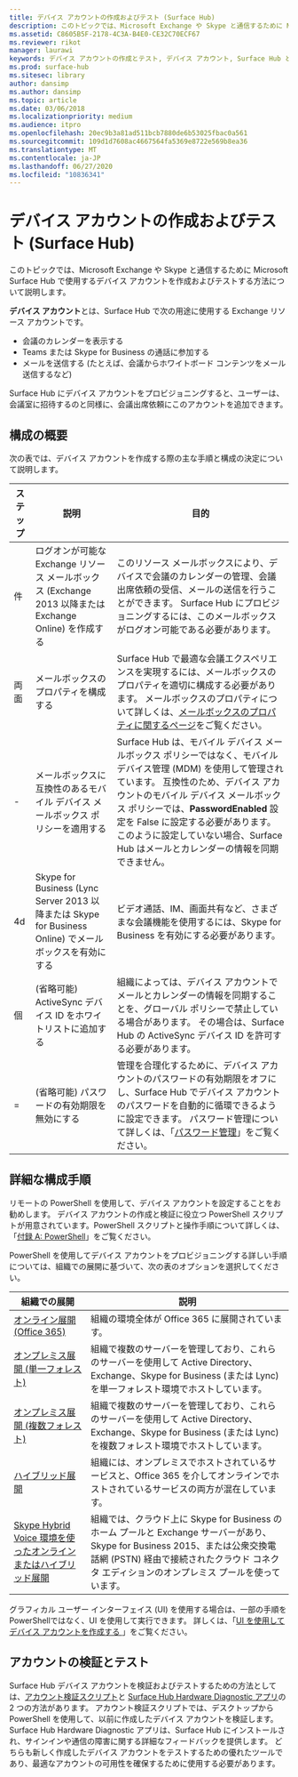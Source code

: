 ```yaml
---
title: デバイス アカウントの作成およびテスト (Surface Hub)
description: このトピックでは、Microsoft Exchange や Skype と通信するために Microsoft Surface Hub で使用するデバイス アカウントを作成およびテストする方法について説明します。
ms.assetid: C8605B5F-2178-4C3A-B4E0-CE32C70ECF67
ms.reviewer: rikot
manager: laurawi
keywords: デバイス アカウントの作成とテスト, デバイス アカウント, Surface Hub と Microsoft Exchange, Surface Hub と Skype
ms.prod: surface-hub
ms.sitesec: library
author: dansimp
ms.author: dansimp
ms.topic: article
ms.date: 03/06/2018
ms.localizationpriority: medium
ms.audience: itpro
ms.openlocfilehash: 20ec9b3a81ad511bcb7880de6b53025fbac0a561
ms.sourcegitcommit: 109d1d7608ac4667564fa5369e8722e569b8ea36
ms.translationtype: MT
ms.contentlocale: ja-JP
ms.lasthandoff: 06/27/2020
ms.locfileid: "10836341"
---
```

# デバイス アカウントの作成およびテスト (Surface Hub)


このトピックでは、Microsoft Exchange や Skype と通信するために Microsoft Surface Hub で使用するデバイス アカウントを作成およびテストする方法について説明します。

**デバイス アカウント**とは、Surface Hub で次の用途に使用する Exchange リソース アカウントです。

-   会議のカレンダーを表示する
-   Teams または Skype for Business の通話に参加する
-   メールを送信する (たとえば、会議からホワイトボード コンテンツをメール送信するなど)

Surface Hub にデバイス アカウントをプロビジョニングすると、ユーザーは、会議室に招待するのと同様に、会議出席依頼にこのアカウントを追加できます。 

## 構成の概要

次の表では、デバイス アカウントを作成する際の主な手順と構成の決定について説明します。 
 
| ステップ | 説明                     |  目的                             |
|------|---------------------------------|--------------------------------------|
| 件    | ログオンが可能な Exchange リソース メールボックス (Exchange 2013 以降または Exchange Online) を作成する | このリソース メールボックスにより、デバイスで会議のカレンダーの管理、会議出席依頼の受信、メールの送信を行うことができます。 Surface Hub にプロビジョニングするには、このメールボックスがログオン可能である必要があります。 |
| 両面    | メールボックスのプロパティを構成する | Surface Hub で最適な会議エクスペリエンスを実現するには、メールボックスのプロパティを適切に構成する必要があります。 メールボックスのプロパティについて詳しくは、[メールボックスのプロパティに関するページ](exchange-properties-for-surface-hub-device-accounts.md)をご覧ください。 |
| -    | メールボックスに互換性のあるモバイル デバイス メールボックス ポリシーを適用する | Surface Hub は、モバイル デバイス メールボックス ポリシーではなく、モバイル デバイス管理 (MDM) を使用して管理されています。 互換性のため、デバイス アカウントのモバイル デバイス メールボックス ポリシーでは、**PasswordEnabled** 設定を False に設定する必要があります。 このように設定していない場合、Surface Hub はメールとカレンダーの情報を同期できません。 |
| 4d    | Skype for Business (Lync Server 2013 以降または Skype for Business Online) でメールボックスを有効にする | ビデオ通話、IM、画面共有など、さまざまな会議機能を使用するには、Skype for Business を有効にする必要があります。  |
| 個    | (省略可能) ActiveSync デバイス ID をホワイトリストに追加する | 組織によっては、デバイス アカウントでメールとカレンダーの情報を同期することを、グローバル ポリシーで禁止している場合があります。 その場合は、Surface Hub の ActiveSync デバイス ID を許可する必要があります。 |
| =    | (省略可能) パスワードの有効期限を無効にする | 管理を合理化するために、デバイス アカウントのパスワードの有効期限をオフにし、Surface Hub でデバイス アカウントのパスワードを自動的に循環できるように設定できます。 パスワード管理について詳しくは、「[パスワード管理](password-management-for-surface-hub-device-accounts.md)」をご覧ください。  |

## 詳細な構成手順 

リモートの PowerShell を使用して、デバイス アカウントを設定することをお勧めします。 デバイス アカウントの作成と検証に役立つ PowerShell スクリプトが用意されています。PowerShell スクリプトと操作手順について詳しくは、「[付録 A: PowerShell](appendix-a-powershell-scripts-for-surface-hub.md)」をご覧ください。 

PowerShell を使用してデバイス アカウントをプロビジョニングする詳しい手順については、組織での展開に基づいて、次の表のオプションを選択してください。 

| 組織での展開             |  説明                  |
|---------------------------------|--------------------------------------|
| [オンライン展開 (Office 365)](online-deployment-surface-hub-device-accounts.md) | 組織の環境全体が Office 365 に展開されています。 |
| [オンプレミス展開 (単一フォレスト)](on-premises-deployment-surface-hub-device-accounts.md) | 組織で複数のサーバーを管理しており、これらのサーバーを使用して Active Directory、Exchange、Skype for Business (または Lync) を単一フォレスト環境でホストしています。 |
| [オンプレミス展開 (複数フォレスト)](on-premises-deployment-surface-hub-multi-forest.md) | 組織で複数のサーバーを管理しており、これらのサーバーを使用して Active Directory、Exchange、Skype for Business (または Lync) を複数フォレスト環境でホストしています。 |
| [ハイブリッド展開](hybrid-deployment-surface-hub-device-accounts.md) | 組織には、オンプレミスでホストされているサービスと、Office 365 を介してオンラインでホストされているサービスの両方が混在しています。 |
| [Skype Hybrid Voice 環境を使ったオンラインまたはハイブリッド展開](skype-hybrid-voice.md) | 組織では、クラウド上に Skype for Business のホーム プールと Exchange サーバーがあり、Skype for Business 2015、または公衆交換電話網 (PSTN) 経由で接続されたクラウド コネクタ エディションのオンプレミス プールを使っています。 |


グラフィカル ユーザー インターフェイス (UI) を使用する場合は、一部の手順を PowerShellではなく、UI を使用して実行できます。 詳しくは、「[UI を使用してデバイス アカウントを作成する ](create-a-device-account-using-office-365.md)」をご覧ください。

## アカウントの検証とテスト

Surface Hub デバイス アカウントを検証およびテストするための方法としては、[アカウント検証スクリプト](appendix-a-powershell-scripts-for-surface-hub.md#acct-verification-ps-scripts)と [Surface Hub Hardware Diagnostic アプリ](https://www.microsoft.com/store/apps/9nblggh51f2g)の 2 つの方法があります。 アカウント検証スクリプトでは、デスクトップから PowerShell を使用して、以前に作成したデバイス アカウントを検証します。 Surface Hub Hardware Diagnostic アプリは、Surface Hub にインストールされ、サインインや通信の障害に関する詳細なフィードバックを提供します。 どちらも新しく作成したデバイス アカウントをテストするための優れたツールであり、最適なアカウントの可用性を確保するために使用する必要があります。

 

 

 





